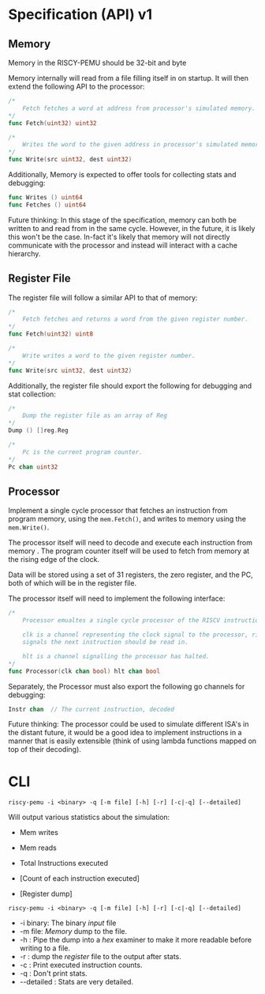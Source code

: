 # Specification (API) v1 

## Memory 

Memory in the RISCY-PEMU should be 32-bit and byte 

Memory internally will read from a file filling itself in on startup. It will then extend the following API to the processor:

```go
/*
    Fetch fetches a word at address from processor's simulated memory.
*/
func Fetch(uint32) uint32

/*
    Writes the word to the given address in processor's simulated memory.
*/
func Write(src uint32, dest uint32) 
```

Additionally, Memory is expected to offer tools for collecting stats and debugging:
```go
func Writes () uint64
func Fetches () uint64
```

Future thinking: In this stage of the specification, memory can both be written to and read from in the same cycle. However, in the future, it is likely this won't be the case. In-fact it's likely that memory will not directly communicate with the processor and instead will interact with a cache hierarchy.
    

## Register File

The register file will follow a similar API to that of memory:

```go
/*
    Fetch fetches and returns a word from the given register number.
*/
func Fetch(uint32) uint8

/*
    Write writes a word to the given register number.
*/
func Write(src uint32, dest uint32) 
```

Additionally, the register file should export the following for debugging and stat collection: 

```go
/*
    Dump the register file as an array of Reg
*/
Dump () []reg.Reg

/*
    Pc is the current program counter.
*/
Pc chan uint32
```

## Processor

Implement a single cycle processor that fetches an instruction from program memory, using the `mem.Fetch()`, and writes to memory using the `mem.Write()`. 

The processor itself will need to decode and execute each instruction from memory . The program counter itself will be used to fetch from memory at the rising edge of the clock. 

Data will be stored using a set of 31 registers, the zero register, and the PC, both of which will be in the register file.

The processor itself will need to implement the following interface:

```go
/*
    Processor emualtes a single cycle processor of the RISCV instruction set.

    clk is a channel representing the clock signal to the processor, rising edge of the clock
    signals the next instruction should be read in.

    hlt is a channel signalling the processor has halted.
*/
func Processor(clk chan bool) hlt chan bool
```

Separately, the Processor must also export the following go channels for debugging:

```go
Instr chan  // The current instruction, decoded 
```

Future thinking: The processor could be used to simulate different ISA's in the distant future, it would be a good idea to implement instructions in a manner that is easily extensible (think of using lambda functions mapped on top of their decoding).

# CLI

`riscy-pemu -i <binary> -q [-m file] [-h] [-r] [-c|-q] [--detailed]`

Will output various statistics about the simulation:

* Mem writes
* Mem reads
* Total Instructions executed

* [Count of each instruction executed]

* [Register dump]


`riscy-pemu -i <binary> -q [-m file] [-h] [-r] [-c|-q] [--detailed]`

* -i binary: The binary _input_ file
* -m file: _Memory_ dump to the file.
* -h : Pipe the dump into a _hex_ examiner to make it more readable before writing to a file. 
* -r : dump the _register_ file to the output after stats.
* -c : Print executed instruction counts.
* -q : Don't print stats.
* --detailed : Stats are very detailed.
